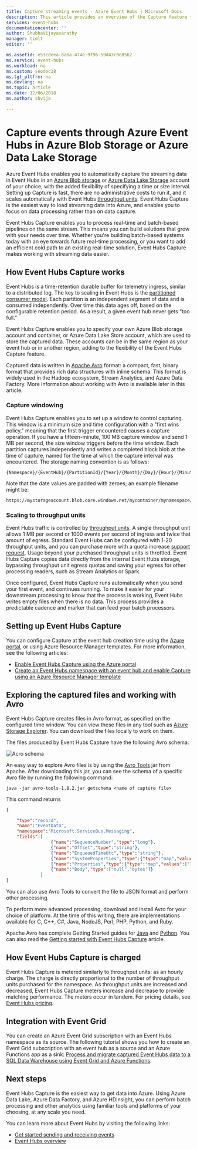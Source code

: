 ```yaml
---
title: Capture streaming events - Azure Event Hubs | Microsoft Docs
description: This article provides an overview of the Capture feature that allows you to capture events streaming through Azure Event Hubs. 
services: event-hubs
documentationcenter: ''
author: ShubhaVijayasarathy
manager: timlt
editor: ''

ms.assetid: e53cdeea-8a6a-474e-9f96-59d43c0e8562
ms.service: event-hubs
ms.workload: na
ms.custom: seodec18
ms.tgt_pltfrm: na
ms.devlang: na
ms.topic: article
ms.date: 12/06/2018
ms.author: shvija

---
```


# Capture events through Azure Event Hubs in Azure Blob Storage or Azure Data Lake Storage
Azure Event Hubs enables you to automatically capture the streaming data in Event Hubs in an [Azure Blob storage](https://azure.microsoft.com/services/storage/blobs/) or [Azure Data Lake Storage](https://azure.microsoft.com/services/data-lake-store/) account of your choice, with the added flexibility of specifying a time or size interval. Setting up Capture is fast, there are no administrative costs to run it, and it scales automatically with Event Hubs [throughput units](event-hubs-features.md#capacity). Event Hubs Capture is the easiest way to load streaming data into Azure, and enables you to focus on data processing rather than on data capture.

Event Hubs Capture enables you to process real-time and batch-based pipelines on the same stream. This means you can build solutions that grow with your needs over time. Whether you're building batch-based systems today with an eye towards future real-time processing, or you want to add an efficient cold path to an existing real-time solution, Event Hubs Capture makes working with streaming data easier.

## How Event Hubs Capture works

Event Hubs is a time-retention durable buffer for telemetry ingress, similar to a distributed log. The key to scaling in Event Hubs is the [partitioned consumer model](event-hubs-features.md#partitions). Each partition is an independent segment of data and is consumed independently. Over time this data ages off, based on the configurable retention period. As a result, a given event hub never gets "too full."

Event Hubs Capture enables you to specify your own Azure Blob storage account and container, or Azure Data Lake Store account, which are used to store the captured data. These accounts can be in the same region as your event hub or in another region, adding to the flexibility of the Event Hubs Capture feature.

Captured data is written in [Apache Avro][Apache Avro] format: a compact, fast, binary format that provides rich data structures with inline schema. This format is widely used in the Hadoop ecosystem, Stream Analytics, and Azure Data Factory. More information about working with Avro is available later in this article.

### Capture windowing

Event Hubs Capture enables you to set up a window to control capturing. This window is a minimum size and time configuration with a "first wins policy," meaning that the first trigger encountered causes a capture operation. If you have a fifteen-minute, 100 MB capture window and send 1 MB per second, the size window triggers before the time window. Each partition captures independently and writes a completed block blob at the time of capture, named for the time at which the capture interval was encountered. The storage naming convention is as follows:

```
{Namespace}/{EventHub}/{PartitionId}/{Year}/{Month}/{Day}/{Hour}/{Minute}/{Second}
```

Note that the date values are padded with zeroes; an example filename might be:

```
https://mystorageaccount.blob.core.windows.net/mycontainer/mynamespace/myeventhub/0/2017/12/08/03/03/17.avro
```

### Scaling to throughput units

Event Hubs traffic is controlled by [throughput units](event-hubs-features.md#capacity). A single throughput unit allows 1 MB per second or 1000 events per second of ingress and twice that amount of egress. Standard Event Hubs can be configured with 1-20 throughput units, and you can purchase more with a quota increase [support request][support request]. Usage beyond your purchased throughput units is throttled. Event Hubs Capture copies data directly from the internal Event Hubs storage, bypassing throughput unit egress quotas and saving your egress for other processing readers, such as Stream Analytics or Spark.

Once configured, Event Hubs Capture runs automatically when you send your first event, and continues running. To make it easier for your downstream processing to know that the process is working, Event Hubs writes empty files when there is no data. This process provides a predictable cadence and marker that can feed your batch processors.

## Setting up Event Hubs Capture

You can configure Capture at the event hub creation time using the [Azure portal](https://portal.azure.com), or using Azure Resource Manager templates. For more information, see the following articles:

- [Enable Event Hubs Capture using the Azure portal](event-hubs-capture-enable-through-portal.md)
- [Create an Event Hubs namespace with an event hub and enable Capture using an Azure Resource Manager template](event-hubs-resource-manager-namespace-event-hub-enable-capture.md)

## Exploring the captured files and working with Avro

Event Hubs Capture creates files in Avro format, as specified on the configured time window. You can view these files in any tool such as [Azure Storage Explorer][Azure Storage Explorer]. You can download the files locally to work on them.

The files produced by Event Hubs Capture have the following Avro schema:

![Acro schema][3]

An easy way to explore Avro files is by using the [Avro Tools][Avro Tools] jar from Apache. After downloading this jar, you can see the schema of a specific Avro file by running the following command:

```shell
java -jar avro-tools-1.8.2.jar getschema <name of capture file>
```

This command returns

```json
{

    "type":"record",
    "name":"EventData",
    "namespace":"Microsoft.ServiceBus.Messaging",
    "fields":[
                 {"name":"SequenceNumber","type":"long"},
                 {"name":"Offset","type":"string"},
                 {"name":"EnqueuedTimeUtc","type":"string"},
                 {"name":"SystemProperties","type":{"type":"map","values":["long","double","string","bytes"]}},
                 {"name":"Properties","type":{"type":"map","values":["long","double","string","bytes"]}},
                 {"name":"Body","type":["null","bytes"]}
             ]
}
```

You can also use Avro Tools to convert the file to JSON format and perform other processing.

To perform more advanced processing, download and install Avro for your choice of platform. At the time of this writing, there are implementations available for C, C++, C\#, Java, NodeJS, Perl, PHP, Python, and Ruby.

Apache Avro has complete Getting Started guides for [Java][Java] and [Python][Python]. You can also read the [Getting started with Event Hubs Capture](event-hubs-capture-python.md) article.

## How Event Hubs Capture is charged

Event Hubs Capture is metered similarly to throughput units: as an hourly charge. The charge is directly proportional to the number of throughput units purchased for the namespace. As throughput units are increased and decreased, Event Hubs Capture meters increase and decrease to provide matching performance. The meters occur in tandem. For pricing details, see [Event Hubs pricing](https://azure.microsoft.com/pricing/details/event-hubs/). 

## Integration with Event Grid 
You can create an Azure Event Grid subscription with an Event Hubs namespace as its source. The following tutorial shows you how to create an Event Grid subscription with an event hub as a source and an Azure Functions app as a sink: [Process and migrate captured Event Hubs data to a SQL Data Warehouse using Event Grid and Azure Functions](store-captured-data-data-warehouse.md).


## Next steps

Event Hubs Capture is the easiest way to get data into Azure. Using Azure Data Lake, Azure Data Factory, and Azure HDInsight, you can perform batch processing and other analytics using familiar tools and platforms of your choosing, at any scale you need.

You can learn more about Event Hubs by visiting the following links:

* [Get started sending and receiving events](event-hubs-dotnet-framework-getstarted-send.md)
* [Event Hubs overview][Event Hubs overview]

[Apache Avro]: http://avro.apache.org/
[support request]: https://portal.azure.com/?#blade/Microsoft_Azure_Support/HelpAndSupportBlade
[Azure Storage Explorer]: http://azurestorageexplorer.codeplex.com/
[3]: ./media/event-hubs-capture-overview/event-hubs-capture3.png
[Avro Tools]: http://www-us.apache.org/dist/avro/avro-1.8.2/java/avro-tools-1.8.2.jar
[Java]: http://avro.apache.org/docs/current/gettingstartedjava.html
[Python]: http://avro.apache.org/docs/current/gettingstartedpython.html
[Event Hubs overview]: event-hubs-what-is-event-hubs.md
